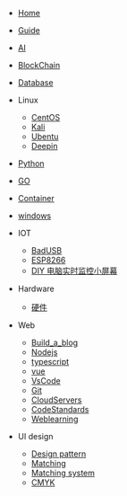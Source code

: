 - [Home](/)
- [Guide](guide.md)
- [AI](AI/aiList.md)
- [BlockChain](Block-chain/区块链是什么.md)
- [Database](Database/dbList.md)

- Linux

  - [CentOS](Linux/CentOS/cosList.md)
  - [Kali](Linux/Kali/kaliList.md)
  - [Ubentu](Linux/Ubentu/ubentuList.md)
  - [Deepin](Linux/Deepin/deepinList.md)

- [Python](Python/pythonList.md)
- [GO](Go/goList.md)
- [Container](Container/ctList.md)
- [windows](system-optimization/SOList.md)

- IOT

  - [BadUSB](IOT/badUSB.md)
  - [ESP8266](IOT/wifi干扰器.md)
  - [DIY 电脑实时监控小屏幕](IOT/实时监控小屏幕.md)

- Hardware

  - [硬件](Hardware/hwList.md)

- Web

  - [Build_a_blog](Web/个人博客搭建.md)
  - [Nodejs](Web/Nodejs/node_js安装教程.md)
  - [typescript](Web/Nodejs/typescript安装.md)
  - [vue](Web/Vue/VList.md)
  - [VsCode](Web/VsCode/VCList.md)
  - [Git](Web/Git/GitList.md)
  - [CloudServers](Web/CloudServers/CloudList.md)
  - [CodeStandards](Web/CodeStandards/CodeList.md)
  - [Weblearning](Web/前端完整学习路线.md)

- UI design
  - [Design pattern](UI/设计模式.md)
  - [Matching](UI/配色.md)
  - [Matching system](UI/配色方法.md)
  - [CMYK](UI/色彩模式.md)
